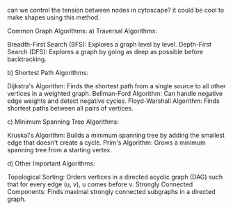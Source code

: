 can we control the tension between nodes in cytoscape? it could be cool to make shapes using this method.


Common Graph Algorithms:
a) Traversal Algorithms:

Breadth-First Search (BFS): Explores a graph level by level.
Depth-First Search (DFS): Explores a graph by going as deep as possible before backtracking.

b) Shortest Path Algorithms:

Dijkstra's Algorithm: Finds the shortest path from a single source to all other vertices in a weighted graph.
Bellman-Ford Algorithm: Can handle negative edge weights and detect negative cycles.
Floyd-Warshall Algorithm: Finds shortest paths between all pairs of vertices.

c) Minimum Spanning Tree Algorithms:

Kruskal's Algorithm: Builds a minimum spanning tree by adding the smallest edge that doesn't create a cycle.
Prim's Algorithm: Grows a minimum spanning tree from a starting vertex.

d) Other Important Algorithms:

Topological Sorting: Orders vertices in a directed acyclic graph (DAG) such that for every edge (u, v), u comes before v.
Strongly Connected Components: Finds maximal strongly connected subgraphs in a directed graph.